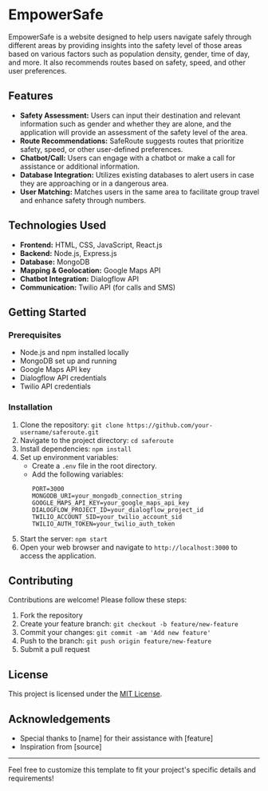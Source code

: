 # EmpowerSafe

EmpowerSafe is a website designed to help users navigate safely through different areas by providing insights into the safety level of those areas based on various factors such as population density, gender, time of day, and more. It also recommends routes based on safety, speed, and other user preferences.

## Features

- **Safety Assessment:** Users can input their destination and relevant information such as gender and whether they are alone, and the application will provide an assessment of the safety level of the area.
- **Route Recommendations:** SafeRoute suggests routes that prioritize safety, speed, or other user-defined preferences.
- **Chatbot/Call:** Users can engage with a chatbot or make a call for assistance or additional information.
- **Database Integration:** Utilizes existing databases to alert users in case they are approaching or in a dangerous area.
- **User Matching:** Matches users in the same area to facilitate group travel and enhance safety through numbers.

## Technologies Used

- **Frontend:** HTML, CSS, JavaScript, React.js
- **Backend:** Node.js, Express.js
- **Database:** MongoDB
- **Mapping & Geolocation:** Google Maps API
- **Chatbot Integration:** Dialogflow API
- **Communication:** Twilio API (for calls and SMS)

## Getting Started

### Prerequisites

- Node.js and npm installed locally
- MongoDB set up and running
- Google Maps API key
- Dialogflow API credentials
- Twilio API credentials

### Installation

1. Clone the repository: `git clone https://github.com/your-username/saferoute.git`
2. Navigate to the project directory: `cd saferoute`
3. Install dependencies: `npm install`
4. Set up environment variables:
   - Create a `.env` file in the root directory.
   - Add the following variables:
     ```
     PORT=3000
     MONGODB_URI=your_mongodb_connection_string
     GOOGLE_MAPS_API_KEY=your_google_maps_api_key
     DIALOGFLOW_PROJECT_ID=your_dialogflow_project_id
     TWILIO_ACCOUNT_SID=your_twilio_account_sid
     TWILIO_AUTH_TOKEN=your_twilio_auth_token
     ```
5. Start the server: `npm start`
6. Open your web browser and navigate to `http://localhost:3000` to access the application.

## Contributing

Contributions are welcome! Please follow these steps:

1. Fork the repository
2. Create your feature branch: `git checkout -b feature/new-feature`
3. Commit your changes: `git commit -am 'Add new feature'`
4. Push to the branch: `git push origin feature/new-feature`
5. Submit a pull request

## License

This project is licensed under the [MIT License](LICENSE).

## Acknowledgements

- Special thanks to [name] for their assistance with [feature]
- Inspiration from [source]

---

Feel free to customize this template to fit your project's specific details and requirements!

